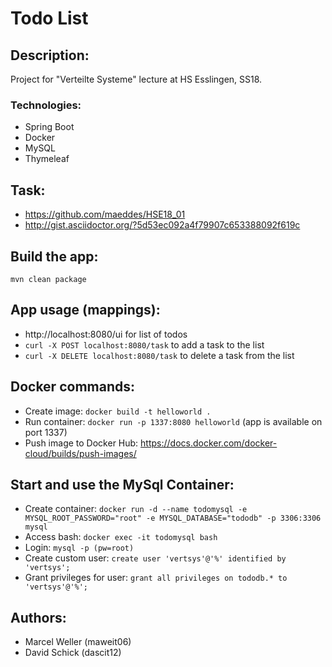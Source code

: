 # Todo List

## Description:
Project for "Verteilte Systeme" lecture at HS Esslingen, SS18.

### Technologies:
* Spring Boot 
* Docker
* MySQL
* Thymeleaf

## Task:
* https://github.com/maeddes/HSE18_01
* http://gist.asciidoctor.org/?5d53ec092a4f79907c653388092f619c

## Build the app:
```
mvn clean package
```

## App usage (mappings):
* http://localhost:8080/ui for list of todos
* `curl -X POST localhost:8080/task` to add a task to the list
* `curl -X DELETE localhost:8080/task` to delete a task from the list

## Docker commands:
* Create image: `docker build -t helloworld .`
* Run container: `docker run -p 1337:8080 helloworld` (app is available on port 1337)
* Push image to Docker Hub: https://docs.docker.com/docker-cloud/builds/push-images/

## Start and use the MySql Container:
* Create container: `docker run -d --name todomysql -e MYSQL_ROOT_PASSWORD="root" -e MYSQL_DATABASE="tododb" -p 3306:3306 mysql`
* Access bash: `docker exec -it todomysql bash`
* Login: `mysql -p (pw=root)`
* Create custom user: `create user 'vertsys'@'%' identified by 'vertsys';`
* Grant privileges for user: `grant all privileges on tododb.* to 'vertsys'@'%';`


## Authors:
* Marcel Weller (maweit06)
* David Schick  (dascit12)

